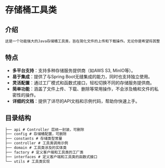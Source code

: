 # 存储桶工具类

## 介绍 

```markdown
这是一个功能强大的Java存储桶工具类，旨在简化文件的上传和下载操作。无论你是希望将其整合到Spring Boot项目中，还是在独立的应用程序中使用，这个工具类都能提供简单且高效的解决方案。
```

## 特点

- **多平台支持**：支持多种存储服务提供商（如AWS S3, MinIO等）。
- **易于集成**：提供了与Spring Boot无缝集成的能力，同时也支持独立使用。
- **灵活配置**：通过工厂模式和函数式接口，轻松切换不同的存储服务提供商。
- **简单功能**：涵盖了文件上传、下载、删除等常用操作，不会涉及桶和文件的私密性的操作。
- **详细的文档**：提供了详尽的API文档和示例代码，帮助你快速上手。

## 目录结构

```markdown
├── api # Controller 层统一封装，可删除
├── config # 存储桶配置，可删除
├── constants # 存储类型常量
├── controller # 工具类调用示例
├── domain # 工具类涉及的实体类
├── factory # 定义客户端和工具类的工厂类
├── interfaces # 定义客户端和工具类的函数式接口
└── utils # 工具类实现
```


